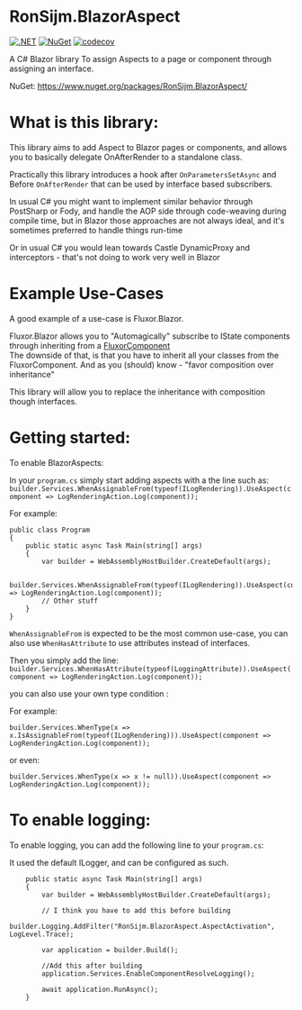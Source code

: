 # RonSijm.BlazorAspect

[![.NET](https://github.com/RonSijm/RonSijm.BlazorAspect/actions/workflows/build_main.yml/badge.svg?branch=main)](https://github.com/RonSijm/RonSijm.BlazorAspect/actions/workflows/build_main.yml) [![NuGet](https://img.shields.io/nuget/v/RonSijm.BlazorAspect)](https://www.nuget.org/packages/RonSijm.BlazorAspect/) [![codecov](https://codecov.io/gh/RonSijm/RonSijm.BlazorAspect/branch/main/graph/badge.svg?token=PIDRVFD6IW)](https://codecov.io/gh/RonSijm/RonSijm.BlazorAspect)

A C# Blazor library To assign Aspects to a page or component through assigning an interface.


NuGet: https://www.nuget.org/packages/RonSijm.BlazorAspect/

# What is this library:

This library aims to add Aspect to Blazor pages or components, and allows you to basically delegate OnAfterRender to a standalone class.

Practically this library introduces a hook after `OnParametersSetAsync` and Before `OnAfterRender` that can be used by interface based subscribers.

In usual C# you might want to implement similar behavior through PostSharp or Fody, and handle the AOP side through code-weaving during compile time, but in Blazor those approaches are not always ideal, and it's sometimes preferred to handle things run-time

Or in usual C# you would lean towards Castle DynamicProxy and interceptors - that's not doing to work very well in Blazor

# Example Use-Cases

A good example of a use-case is Fluxor.Blazor.

Fluxor.Blazor allows you to "Automagically" subscribe to IState components through inheriting from a [FluxorComponent](https://github.com/mrpmorris/Fluxor/blob/master/Source/Lib/Fluxor.Blazor.Web/Components/FluxorComponent.cs)  
The downside of that, is that you have to inherit all your classes from the FluxorComponent. And as you (should) know - "favor composition over inheritance"

This library will allow you to replace the inheritance with composition though interfaces.

# Getting started:

To enable BlazorAspects:  

In your `program.cs` simply start adding aspects with a the line such as:  
`builder.Services.WhenAssignableFrom(typeof(ILogRendering)).UseAspect(component => LogRenderingAction.Log(component));`
	
For example:

````
public class Program
{
    public static async Task Main(string[] args)
    {
        var builder = WebAssemblyHostBuilder.CreateDefault(args);

        builder.Services.WhenAssignableFrom(typeof(ILogRendering)).UseAspect(component => LogRenderingAction.Log(component));
		// Other stuff
	}
}
````

`WhenAssignableFrom` is expected to be the most common use-case, you can also use `WhenHasAttribute` to use attributes instead of interfaces.  

Then you simply add the line:  
`builder.Services.WhenHasAttribute(typeof(LoggingAttribute)).UseAspect(component => LogRenderingAction.Log(component));`

you can also use your own type condition   :

For example:

`builder.Services.WhenType(x => x.IsAssignableFrom(typeof(ILogRendering))).UseAspect(component => LogRenderingAction.Log(component));`

or even:  

`builder.Services.WhenType(x => x != null)).UseAspect(component => LogRenderingAction.Log(component));`

# To enable logging:

To enable logging, you can add the following line to your `program.cs`:  

It used the default ILogger, and can be configured as such.

````
    public static async Task Main(string[] args)
    {
        var builder = WebAssemblyHostBuilder.CreateDefault(args);
		
		// I think you have to add this before building
        builder.Logging.AddFilter("RonSijm.BlazorAspect.AspectActivation", LogLevel.Trace);
		
        var application = builder.Build();

        //Add this after building
        application.Services.EnableComponentResolveLogging();

        await application.RunAsync();
    }
````